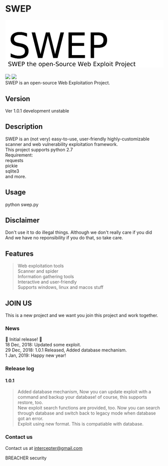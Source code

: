 # SWEP
![image](swep.jpg)<br><br>
<img src="https://img.shields.io/badge/Python-2.7-blue.svg?style=flat-square&logo=python"></img>
<img src="https://img.shields.io/badge/license-MIT-lightgreen.svg?style=flat-square"></img><br>
SWEP is an open-source Web Exploitation Project.
## Version
Ver 1.0.1 development unstable
## Description
SWEP is an (not very) easy-to-use, user-friendly highly-customizable scanner and web vulnerability exploitation framework.<br>
This project supports python 2.7<br>
Requirement:<br>
requests<br>
pickie<br>
sqlite3<br>
and more.<br>
## Usage
python swep.py<br>
## Disclaimer
Don't use it to do illegal things. Although we don't really care if you did<br>
And we have no reponsibility if you do that, so take care.
## Features
> Web exploitation tools</br>
> Scanner and spider</br>
> Information gathering tools</br>
> Interactive and user-friendly</br>
> Supports windows, linux and macos stuff</br>
## JOIN US
This is a new project and we want you join this project and work together.
### News
:tada: Initial release! :tada: <br>
18 Dec, 2018: Updated some exploit.<br>
29 Dec, 2018: 1.0.1 Released, Added database mechanism.<br>
1 Jan, 2019: Happy new year!
### Release log
#### 1.0.1
> Added database mechanism, Now you can update exploit with a command and backup your database! of course, this supports restore, too.<br>
> New exploit search functions are provided, too. Now you can search through database and switch back to legacy mode when database got an error.<br>
> Exploit using new format. This is compatiable with database.<br>
### Contact us
Contact us at intercepter@gmail.com 

BREACHER security
